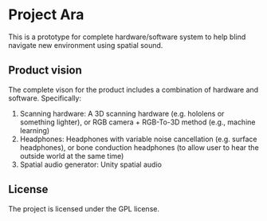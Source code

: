 # Project Ara
This is a prototype for complete hardware/software system to help blind navigate new environment using spatial sound.

## Product vision
The complete vison for the product includes a combination of hardware and software. Specifically:
1. Scanning hardware: A 3D scanning hardware (e.g. hololens or something lighter), or RGB camera + RGB-To-3D method (e.g., machine learning) 
2. Headphones: Headphones with variable noise cancellation (e.g. surface headphones), or bone conduction headphones (to allow user to hear the outside world at the same time)
3. Spatial audio generator: Unity spatial audio
  
## License
The project is licensed under the GPL license. 
